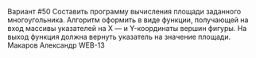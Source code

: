 Вариант #50
Составить программу вычисления площади заданного многоугольника. Алгоритм оформить в виде функции, получающей на вход массивы указателей на X — и Y-координаты вершин фигуры. На выход функция должна вернуть указатель на значение площади.
      Макаров Александр WEB-13

